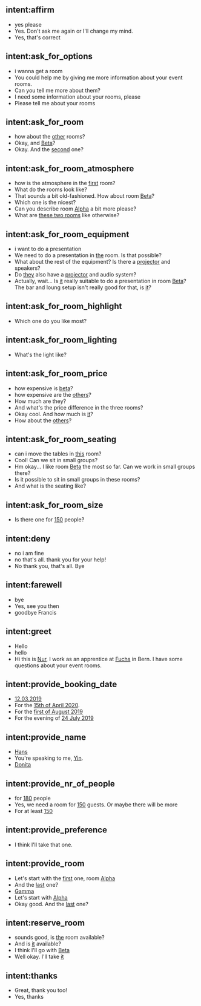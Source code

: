 ## intent:affirm
- yes please
- Yes. Don't ask me again or I'll change my mind.
- Yes, that's correct

## intent:ask_for_options
- i wanna get a room
- You could help me by giving me more information about your event rooms.
- Can you tell me more about them?
- I need some information about your rooms, please
- Please tell me about your rooms

## intent:ask_for_room
- how about the [other](room) rooms?
- Okay, and [Beta](room)?
- Okay. And the [second](room) one?

## intent:ask_for_room_atmosphere
- how is the atmosphere in the [first](room) room?
- What do the rooms look like?
- That sounds a bit old-fashioned. How about room [Beta](room)?
- Which one is the nicest?
- Can you describe room [Alpha](room) a bit more please?
- What are [these two rooms](room) like otherwise?

## intent:ask_for_room_equipment
- i want to do a presentation
- We need to do a presentation in [the](room) room. Is that possible?
- What about the rest of the equipment? Is there a [projector](equipment) and speakers?
- Do [they](room) also have a [projector](equipment) and audio system?
- Actually, wait... Is [it](room) really suitable to do a presentation in room [Beta](room)? The bar and loung setup isn't really good for that, is [it](room)?

## intent:ask_for_room_highlight
- Which one do you like most?

## intent:ask_for_room_lighting
- What's the light like?

## intent:ask_for_room_price
- how expensive is [beta](room)?
- how expensive are the [others](room)?
- How much are they?
- And what's the price difference in the three rooms?
- Okay cool. And how much is [it](room)?
- How about the [others](room)?

## intent:ask_for_room_seating
- can i move the tables in [this](room) room?
- Cool! Can we sit in small groups?
- Hm okay... I like room [Beta](room) the most so far. Can we work in small groups there?
- Is it possible to sit in small groups in these rooms?
- And what is the seating like?

## intent:ask_for_room_size
- Is there one for [150](nr_of_people) people?

## intent:deny
- no i am fine
- no that's all. thank you for your help!
- No thank you, that's all. Bye

## intent:farewell
- bye
- Yes, see you then
- goodbye Francis

## intent:greet
- Hello
- hello
- Hi this is [Nur](name), I work as an apprentice at [Fuchs](company) in Bern. I have some questions about your event rooms.

## intent:provide_booking_date
- [12.03.2019](date)
- For the [15th of April 2020](date).
- For the [first of August 2019](date)
- For the evening of [24 July 2019](date)

## intent:provide_name
- [Hans](name)
- You're speaking to me, [Yin](name).
- [Donita](name)

## intent:provide_nr_of_people
- for [180](nr_of_people) people
- Yes, we need a room for [150](nr_of_people) guests. Or maybe there will be more
- For at least [150](nr_of_people)

## intent:provide_preference
- I think I'll take that one.

## intent:provide_room
- Let's start with the [first](room) one, room [Alpha](room)
- And the [last](room) one?
- [Gamma](room)
- Let's start with [Alpha](room)
- Okay good. And the [last](room) one?

## intent:reserve_room
- sounds good, is [the](room) room available?
- And is [it](room) available?
- I think I'll go with [Beta](room)
- Well okay. I'll take [it](room)

## intent:thanks
- Great, thank you too!
- Yes, thanks
